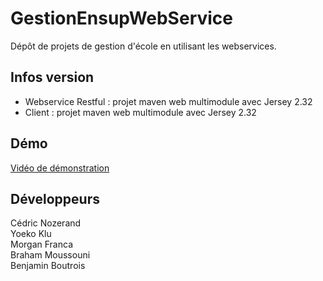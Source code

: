# GestionEnsupWebService

Dépôt de projets de gestion d'école en utilisant les webservices.

## Infos version

- Webservice Restful : projet maven web multimodule avec Jersey 2.32
- Client : projet maven web multimodule avec Jersey 2.32

## Démo

[Vidéo de démonstration](https://www.youtube.com/watch?v=ZCR3_G3agps&ab_channel=BenjaminBoutrois)

## Développeurs

Cédric Nozerand    
Yoeko Klu    
Morgan Franca    
Braham Moussouni    
Benjamin Boutrois